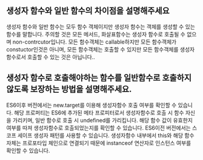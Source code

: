 ## 생성자 함수와 일반 함수의 차이점을 설명해주세요

생성자 함수와 일반 함수는 모두 함수 객체이지만 생성자 함수는 객체를 생성할 수 있는 함수를 말합니다.
주의할 것은 모든 메서드, 화살표함수는 생성자 함수로 호출될 수 없으며 non-contrcutor입니다.
모든 함수객체는 callable하지만 모든 함수객체가 constuctor인것은 아니며, 모든 함수객체는 호출할 수 있지만 모든 함수객체를 생성자함수로서 호출할 수 있는 것은 아닙니다..

## 생성자 함수로 호출해야하는 함수를 일반함수로 호출하지 않도록 보장하는 방법을 설명해주세요.

ES6이후 버전에서는 new.target를 이용해 생성자함수 호출 여부를 확인할 수 있습니다. 해당 프로퍼티는 ES6에 추가된 메타 프로피터로서 생성자함수로 호출 시 함수 자신을 가리키며, 일반 함수로 호출 시 undefined를 가리킵니다.
해당 함수 값이 유효한지 여부를 따져 생성자함수로 호출되었는지를 확인할 수 있습니다.
ES6이전 버전에서는 스코프 세이프 생성자 패턴를 사용할 수 있습니다. 생성자함수 내부에서 this와 해당 함수 자체는 프로포타입 체인으로 연결되기 때문에 instanceof 연산자로 인스턴스 여부를 확인할 수 있습니다.
